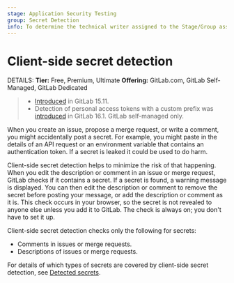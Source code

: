```yaml
---
stage: Application Security Testing
group: Secret Detection
info: To determine the technical writer assigned to the Stage/Group associated with this page, see https://handbook.gitlab.com/handbook/product/ux/technical-writing/#assignments
---
```


# Client-side secret detection

DETAILS:
**Tier:** Free, Premium, Ultimate
**Offering:** GitLab.com, GitLab Self-Managed, GitLab Dedicated

> - [Introduced](https://gitlab.com/gitlab-org/gitlab/-/issues/368434) in GitLab 15.11.
> - Detection of personal access tokens with a custom prefix was [introduced](https://gitlab.com/gitlab-org/gitlab/-/issues/411146) in GitLab 16.1. GitLab self-managed only.

When you create an issue, propose a merge request, or write a comment, you might accidentally post a
secret. For example, you might paste in the details of an API request or an environment variable
that contains an authentication token. If a secret is leaked it could be used to do harm.

Client-side secret detection helps to minimize the risk of that happening. When you edit the
description or comment in an issue or merge request, GitLab checks if it contains a secret. If a
secret is found, a warning message is displayed. You can then edit the description or comment to
remove the secret before posting your message, or add the description or comment as it is. This
check occurs in your browser, so the secret is not revealed to anyone else unless you add it to
GitLab. The check is always on; you don't have to set it up.

Client-side secret detection checks only the following for secrets:

- Comments in issues or merge requests.
- Descriptions of issues or merge requests.

For details of which types of secrets are covered by client-side secret detection, see
[Detected secrets](../detected_secrets.md).

